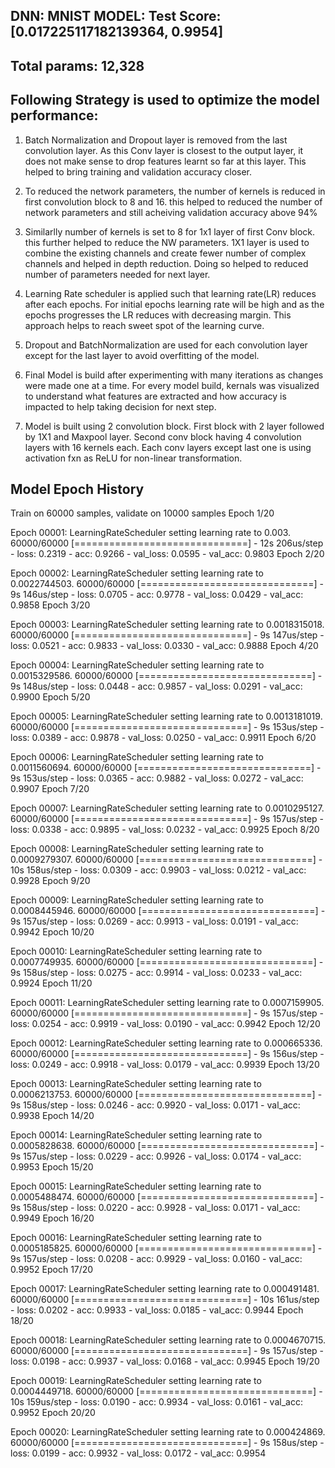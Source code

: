 
DNN: MNIST MODEL: Test Score: [0.017225117182139364, 0.9954]
------------------------------------------------------------

Total params: 12,328
------------

Following Strategy is used to optimize the model performance:
-------------------------------------------------------------

1. Batch Normalization and Dropout layer is removed from the last convolution layer. 
   As this Conv layer is closest to the output layer, it does not make sense to drop features learnt so far at this layer.
   This helped to bring training and validation accuracy closer.
   
2. To reduced the network parameters, the number of kernels is reduced in first convolution block to 8 and 16.
   this helped to reduced the number of network parameters and still acheiving validation accuracy above 94%
   
3. Similarlly number of kernels is set to 8 for 1x1 layer of first Conv block. this further helped to reduce the NW parameters.
   1X1 layer is used to combine the existing channels and create fewer number of complex channels and helped in depth reduction.
   Doing so helped to reduced number of parameters needed for next layer.

4. Learning Rate scheduler is applied such that learning rate(LR) reduces after each epochs. For initial epochs learning rate will be high 
   and as the epochs progresses the LR reduces with decreasing margin. 
   This approach helps to reach sweet spot of the learning curve.

5. Dropout and BatchNormalization are used for each convolution layer except for the last layer to avoid overfitting of the model.

6. Final Model is build after experimenting with many iterations as changes were made one at a time.
   For every model build, kernals was visualized to understand what features are extracted and 
   how accuracy is impacted to help taking decision for next step.

7. Model is built using 2 convolution block. First block with 2 layer followed by 1X1 and Maxpool layer. 
   Second conv block having 4 convolution layers with 16 kernels each. 
   Each conv layers except last one is using activation fxn as ReLU for non-linear transformation.


Model Epoch History
-------------------

Train on 60000 samples, validate on 10000 samples
Epoch 1/20

Epoch 00001: LearningRateScheduler setting learning rate to 0.003.
60000/60000 [==============================] - 12s 206us/step - loss: 0.2319 - acc: 0.9266 - val_loss: 0.0595 - val_acc: 0.9803
Epoch 2/20

Epoch 00002: LearningRateScheduler setting learning rate to 0.0022744503.
60000/60000 [==============================] - 9s 146us/step - loss: 0.0705 - acc: 0.9778 - val_loss: 0.0429 - val_acc: 0.9858
Epoch 3/20

Epoch 00003: LearningRateScheduler setting learning rate to 0.0018315018.
60000/60000 [==============================] - 9s 147us/step - loss: 0.0521 - acc: 0.9833 - val_loss: 0.0330 - val_acc: 0.9888
Epoch 4/20

Epoch 00004: LearningRateScheduler setting learning rate to 0.0015329586.
60000/60000 [==============================] - 9s 148us/step - loss: 0.0448 - acc: 0.9857 - val_loss: 0.0291 - val_acc: 0.9900
Epoch 5/20

Epoch 00005: LearningRateScheduler setting learning rate to 0.0013181019.
60000/60000 [==============================] - 9s 153us/step - loss: 0.0389 - acc: 0.9878 - val_loss: 0.0250 - val_acc: 0.9911
Epoch 6/20

Epoch 00006: LearningRateScheduler setting learning rate to 0.0011560694.
60000/60000 [==============================] - 9s 153us/step - loss: 0.0365 - acc: 0.9882 - val_loss: 0.0272 - val_acc: 0.9907
Epoch 7/20

Epoch 00007: LearningRateScheduler setting learning rate to 0.0010295127.
60000/60000 [==============================] - 9s 157us/step - loss: 0.0338 - acc: 0.9895 - val_loss: 0.0232 - val_acc: 0.9925
Epoch 8/20

Epoch 00008: LearningRateScheduler setting learning rate to 0.0009279307.
60000/60000 [==============================] - 10s 158us/step - loss: 0.0309 - acc: 0.9903 - val_loss: 0.0212 - val_acc: 0.9928
Epoch 9/20

Epoch 00009: LearningRateScheduler setting learning rate to 0.0008445946.
60000/60000 [==============================] - 9s 157us/step - loss: 0.0269 - acc: 0.9913 - val_loss: 0.0191 - val_acc: 0.9942
Epoch 10/20

Epoch 00010: LearningRateScheduler setting learning rate to 0.0007749935.
60000/60000 [==============================] - 9s 158us/step - loss: 0.0275 - acc: 0.9914 - val_loss: 0.0233 - val_acc: 0.9924
Epoch 11/20

Epoch 00011: LearningRateScheduler setting learning rate to 0.0007159905.
60000/60000 [==============================] - 9s 157us/step - loss: 0.0254 - acc: 0.9919 - val_loss: 0.0190 - val_acc: 0.9942
Epoch 12/20

Epoch 00012: LearningRateScheduler setting learning rate to 0.000665336.
60000/60000 [==============================] - 9s 156us/step - loss: 0.0249 - acc: 0.9918 - val_loss: 0.0179 - val_acc: 0.9939
Epoch 13/20

Epoch 00013: LearningRateScheduler setting learning rate to 0.0006213753.
60000/60000 [==============================] - 9s 158us/step - loss: 0.0246 - acc: 0.9920 - val_loss: 0.0171 - val_acc: 0.9938
Epoch 14/20

Epoch 00014: LearningRateScheduler setting learning rate to 0.0005828638.
60000/60000 [==============================] - 9s 157us/step - loss: 0.0229 - acc: 0.9926 - val_loss: 0.0174 - val_acc: 0.9953
Epoch 15/20

Epoch 00015: LearningRateScheduler setting learning rate to 0.0005488474.
60000/60000 [==============================] - 9s 158us/step - loss: 0.0220 - acc: 0.9928 - val_loss: 0.0171 - val_acc: 0.9949
Epoch 16/20

Epoch 00016: LearningRateScheduler setting learning rate to 0.0005185825.
60000/60000 [==============================] - 9s 157us/step - loss: 0.0208 - acc: 0.9929 - val_loss: 0.0160 - val_acc: 0.9952
Epoch 17/20

Epoch 00017: LearningRateScheduler setting learning rate to 0.000491481.
60000/60000 [==============================] - 10s 161us/step - loss: 0.0202 - acc: 0.9933 - val_loss: 0.0185 - val_acc: 0.9944
Epoch 18/20

Epoch 00018: LearningRateScheduler setting learning rate to 0.0004670715.
60000/60000 [==============================] - 9s 157us/step - loss: 0.0198 - acc: 0.9937 - val_loss: 0.0168 - val_acc: 0.9945
Epoch 19/20

Epoch 00019: LearningRateScheduler setting learning rate to 0.0004449718.
60000/60000 [==============================] - 10s 159us/step - loss: 0.0190 - acc: 0.9934 - val_loss: 0.0161 - val_acc: 0.9952
Epoch 20/20

Epoch 00020: LearningRateScheduler setting learning rate to 0.000424869.
60000/60000 [==============================] - 9s 158us/step - loss: 0.0199 - acc: 0.9932 - val_loss: 0.0172 - val_acc: 0.9954


